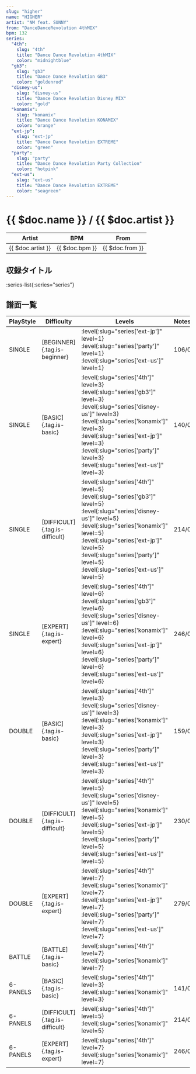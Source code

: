```yaml
---
slug: "higher"
name: "HIGHER"
artist: "NM feat. SUNNY"
from: "DanceDanceRevolution 4thMIX"
bpm: 132
series:
  "4th":
    slug: "4th"
    title: "Dance Dance Revolution 4thMIX"
    color: "midnightblue"
  "gb3":
    slug: "gb3"
    title: "Dance Dance Revolution GB3"
    color: "goldenrod"
  "disney-us":
    slug: "disney-us"
    title: "Dance Dance Revolution Disney MIX"
    color: "gold"
  "konamix":
    slug: "konamix"
    title: "Dance Dance Revolution KONAMIX"
    color: "orange"
  "ext-jp":
    slug: "ext-jp"
    title: "Dance Dance Revolution EXTREME"
    color: "green"
  "party":
    slug: "party"
    title: "Dance Dance Revolution Party Collection"
    color: "hotpink"
  "ext-us":
    slug: "ext-us"
    title: "Dance Dance Revolution EXTREME"
    color: "seagreen"
---
```


# {{ $doc.name }} / {{ $doc.artist }}

|Artist|BPM|From|
|------|---|----|
|{{ $doc.artist }}|{{ $doc.bpm }}|{{ $doc.from }}|

## 収録タイトル

:series-list{:series="series"}

## 譜面一覧

|PlayStyle|Difficulty|Levels|Notes|Movie|
|---------|----------|------|-----|-----|
|SINGLE|[BEGINNER]{.tag.is-beginner}|:level{:slug="series['ext-jp']" level=1} :level{:slug="series['party']" level=1} :level{:slug="series['ext-us']" level=1}|106/0||
|SINGLE|[BASIC]{.tag.is-basic}|:level{:slug="series['4th']" level=3} :level{:slug="series['gb3']" level=3} :level{:slug="series['disney-us']" level=3} :level{:slug="series['konamix']" level=3} :level{:slug="series['ext-jp']" level=3} :level{:slug="series['party']" level=3} :level{:slug="series['ext-us']" level=3}|140/0||
|SINGLE|[DIFFICULT]{.tag.is-difficult}|:level{:slug="series['4th']" level=5} :level{:slug="series['gb3']" level=5} :level{:slug="series['disney-us']" level=5} :level{:slug="series['konamix']" level=5} :level{:slug="series['ext-jp']" level=5} :level{:slug="series['party']" level=5} :level{:slug="series['ext-us']" level=5}|214/0||
|SINGLE|[EXPERT]{.tag.is-expert}|:level{:slug="series['4th']" level=6} :level{:slug="series['gb3']" level=6} :level{:slug="series['disney-us']" level=6} :level{:slug="series['konamix']" level=6} :level{:slug="series['ext-jp']" level=6} :level{:slug="series['party']" level=6} :level{:slug="series['ext-us']" level=6}|246/0||
|DOUBLE|[BASIC]{.tag.is-basic}|:level{:slug="series['4th']" level=3} :level{:slug="series['disney-us']" level=3} :level{:slug="series['konamix']" level=3} :level{:slug="series['ext-jp']" level=3} :level{:slug="series['party']" level=3} :level{:slug="series['ext-us']" level=3}|159/0||
|DOUBLE|[DIFFICULT]{.tag.is-difficult}|:level{:slug="series['4th']" level=5} :level{:slug="series['disney-us']" level=5} :level{:slug="series['konamix']" level=5} :level{:slug="series['ext-jp']" level=5} :level{:slug="series['party']" level=5} :level{:slug="series['ext-us']" level=5}|230/0||
|DOUBLE|[EXPERT]{.tag.is-expert}|:level{:slug="series['4th']" level=7} :level{:slug="series['konamix']" level=7} :level{:slug="series['ext-jp']" level=7} :level{:slug="series['party']" level=7} :level{:slug="series['ext-us']" level=7}|279/0||
|BATTLE|[BATTLE]{.tag.is-basic}|:level{:slug="series['4th']" level=7} :level{:slug="series['konamix']" level=7}|||
|6-PANELS|[BASIC]{.tag.is-basic}|:level{:slug="series['4th']" level=3} :level{:slug="series['konamix']" level=3}|141/0||
|6-PANELS|[DIFFICULT]{.tag.is-difficult}|:level{:slug="series['4th']" level=5} :level{:slug="series['konamix']" level=5}|214/0||
|6-PANELS|[EXPERT]{.tag.is-expert}|:level{:slug="series['4th']" level=7} :level{:slug="series['konamix']" level=7}|246/0||
